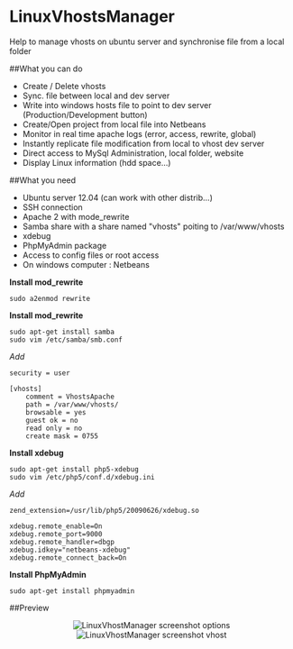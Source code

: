 LinuxVhostsManager
==================

Help to manage vhosts on ubuntu server and synchronise file from a local folder

##What you can do

  - Create / Delete vhosts
  - Sync. file between local and dev server
  - Write into windows hosts file to point to dev server (Production/Development button)
  - Create/Open project from local file into Netbeans
  - Monitor in real time apache logs (error, access, rewrite, global)
  - Instantly replicate file modification from local to vhost dev server
  - Direct access to MySql Administration, local folder, website
  - Display Linux information (hdd space...)

##What you need

 - Ubuntu server 12.04 (can work with other distrib...)
 - SSH connection
 - Apache 2 with mode_rewrite
 - Samba share with a share named "vhosts" poiting to /var/www/vhosts
 - xdebug
 - PhpMyAdmin package
 - Access to config files or root access
 - On windows computer : Netbeans

**Install mod_rewrite**

```
sudo a2enmod rewrite
```

**Install mod_rewrite**

```
sudo apt-get install samba
sudo vim /etc/samba/smb.conf
```

*Add*
```
security = user

[vhosts]
    comment = VhostsApache
    path = /var/www/vhosts/
    browsable = yes
    guest ok = no
    read only = no
    create mask = 0755
```

**Install xdebug**

```
sudo apt-get install php5-xdebug
sudo vim /etc/php5/conf.d/xdebug.ini
```

*Add*
```
zend_extension=/usr/lib/php5/20090626/xdebug.so

xdebug.remote_enable=On
xdebug.remote_port=9000
xdebug.remote_handler=dbgp
xdebug.idkey="netbeans-xdebug"
xdebug.remote_connect_back=On
```


**Install PhpMyAdmin**

```
sudo apt-get install phpmyadmin
```

##Preview

<p align="center">
<img src="https://raw.github.com/dragouf/LinuxVhostsManager/master/screenshot1.png" alt="LinuxVhostManager screenshot options" />

<img src="https://raw.github.com/dragouf/LinuxVhostsManager/master/screenshot2.png" alt="LinuxVhostManager screenshot vhost" />
</p>
